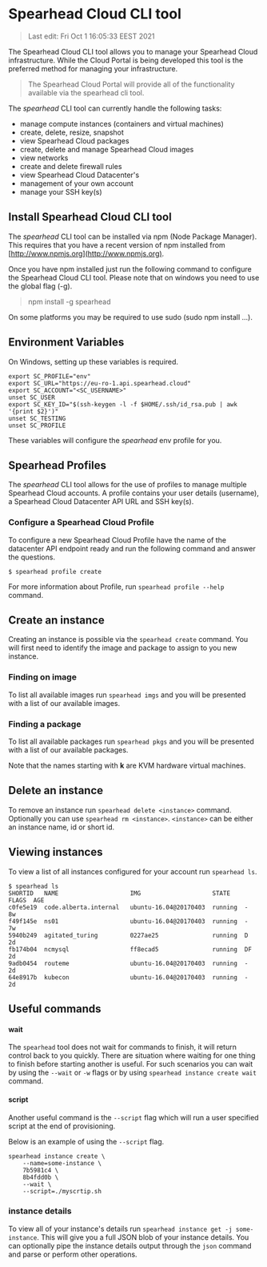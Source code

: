 # Spearhead Cloud CLI tool

> Last edit: Fri Oct 1 16:05:33 EEST 2021

The Spearhead Cloud CLI tool allows you to manage your Spearhead Cloud infrastructure. While the Cloud Portal is being developed this tool is the preferred method for managing your infrastructure.

> The Spearhead Cloud Portal will provide all of the functionality available via the spearhead cli tool.

The *spearhead* CLI tool can currently handle the following tasks:

* manage compute instances (containers and virtual machines)
* create, delete, resize, snapshot
* view Spearhead Cloud packages
* create, delete and manage Spearhead Cloud images
* view networks
* create and delete firewall rules
* view Spearhead Cloud Datacenter's
* management of your own account
* manage your SSH key(s)

## Install Spearhead Cloud CLI tool
The *spearhead* CLI tool can be installed via npm (Node Package Manager). This requires that you have a recent version of npm installed from [http://www.npmjs.org](http://www.npmjs.org).

Once you have npm installed just run the following command to configure the Spearhead Cloud CLI tool. Please note that on windows you need to use the global flag (-g).

> npm install -g spearhead

On some platforms you may be required to use sudo (sudo npm install ...).

## Environment Variables
On Windows, setting up these variables is required.

```
export SC_PROFILE="env"
export SC_URL="https://eu-ro-1.api.spearhead.cloud"
export SC_ACCOUNT="<SC_USERNAME>"
unset SC_USER
export SC_KEY_ID="$(ssh-keygen -l -f $HOME/.ssh/id_rsa.pub | awk '{print $2}')"
unset SC_TESTING
unset SC_PROFILE
```

These variables will configure the *spearhead* env profile for you.

## Spearhead Profiles
The *spearhead* CLI tool allows for the use of profiles to manage multiple Spearhead Cloud accounts. A profile contains your user details (username), a Spearhead Cloud Datacenter API URL and SSH key(s).

### Configure a Spearhead Cloud Profile
To configure a new Spearhead Cloud Profile have the name of the datacenter API endpoint ready and run the following command and answer the questions.

```
$ spearhead profile create
```

For more information about Profile, run ```spearhead profile --help``` command.

## Create an instance
Creating an instance is possible via the ```spearhead create``` command. You will first need to identify the image and package to assign to you new instance.

### Finding on image
To list all available images run ```spearhead imgs``` and you will be presented with a list of our available images.

### Finding a package
To list all available packages run ```spearhead pkgs``` and you will be presented with a list of our available packages.

Note that the names starting with **k** are KVM hardware virtual machines.  

## Delete an instance
To remove an instance run ```spearhead delete <instance>``` command. Optionally you can use ```spearhead rm <instance>```. ```<instance>``` can be either an instance name, id or short id.

## Viewing instances
To view a list of all instances configured for your account run ```spearhead ls```.

```
$ spearhead ls
SHORTID   NAME                    IMG                    STATE    FLAGS  AGE
c0fe5e19  code.alberta.internal   ubuntu-16.04@20170403  running  -      8w
f49f145e  ns01                    ubuntu-16.04@20170403  running  -      7w
5940b249  agitated_turing         0227ae25               running  D      2d
fb174b04  ncmysql                 ff8ecad5               running  DF     2d
9adb0454  routeme                 ubuntu-16.04@20170403  running  -      2d
64e8917b  kubecon                 ubuntu-16.04@20170403  running  -      2d
```

## Useful commands

#### wait
The ```spearhead``` tool does not wait for commands to finish, it will return control back to you quickly. There are situation where waiting for one thing to finish before starting another is useful. For such scenarios you can wait by using the ```--wait``` or ```-w``` flags or by using ```spearhead instance create wait``` command.

#### script
Another useful command is the ```--script``` flag which will run a user specified script at the end of provisioning.

Below is an example of using the ```--script``` flag.

```
spearhead instance create \
    --name=some-instance \
    7b5981c4 \
    8b4fdd0b \
    --wait \
    --script=./myscrtip.sh
```
### instance details
To view all of your instance's details run ```spearhead instance get -j some-instance```. This will give you a full JSON blob of your instance details. You can optionally pipe the instance details output through the ```json``` command and parse or perform other operations.
